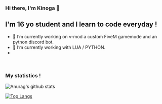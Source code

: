 ### Hi there, I'm Kinoga 👋

## I'm 16 yo student and I learn to code everyday !

- 🔭 I’m currently working on v-mod a custom FiveM gamemode and an python discord bot.
- 🌱 I’m currently working with LUA / PYTHON.
- 
<br />

### My statistics !


![Anurag's github stats](https://github-readme-stats.vercel.app/api?username=Rubylium&count_private=true&show_icons=true?theme=buefy)
<br />

[![Top Langs](https://github-readme-stats.vercel.app/api/top-langs/?username=Rubylium)](https://github.com/anuraghazra/github-readme-stats)
